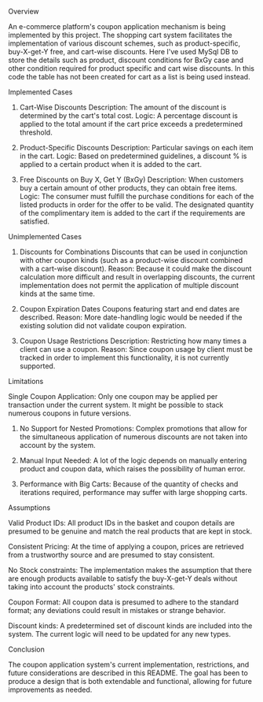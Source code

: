 Overview

An e-commerce platform's coupon application mechanism is being implemented by this project. The shopping cart system facilitates the implementation of various discount schemes, such as product-specific, buy-X-get-Y free, and cart-wise discounts. Here I've used MySql DB to store the details such as product, discount conditions for BxGy case and other condition required for product specific and cart wise discounts. In this code the table has not been created for cart as a list is being used instead.

Implemented Cases

1. Cart-Wise Discounts
Description: The amount of the discount is determined by the cart's total cost.
Logic: A percentage discount is applied to the total amount if the cart price exceeds a predetermined threshold.

2. Product-Specific Discounts
Description: Particular savings on each item in the cart.
Logic: Based on predetermined guidelines, a discount % is applied to a certain product when it is added to the cart.

3. Free Discounts on Buy X, Get Y (BxGy)
Description: When customers buy a certain amount of other products, they can obtain free items.
Logic: The consumer must fulfill the purchase conditions for each of the listed products in order for the offer to be valid. The designated quantity of the complimentary item is added to the cart if the requirements are satisfied.


Unimplemented Cases

1. Discounts for Combinations
Discounts that can be used in conjunction with other coupon kinds (such as a product-wise discount combined with a cart-wise discount).
Reason: Because it could make the discount calculation more difficult and result in overlapping discounts, the current implementation does not permit the application of multiple discount kinds at the same time.

2. Coupon Expiration Dates
Coupons featuring start and end dates are described.
Reason: More date-handling logic would be needed if the existing solution did not validate coupon expiration.

3. Coupon Usage Restrictions
Description: Restricting how many times a client can use a coupon.
Reason: Since coupon usage by client must be tracked in order to implement this functionality, it is not currently supported.


Limitations

Single Coupon Application: Only one coupon may be applied per transaction under the current system. It might be possible to stack numerous coupons in future versions.

1. No Support for Nested Promotions: Complex promotions that allow for the simultaneous application of numerous discounts are not taken into account by the system.

2. Manual Input Needed: A lot of the logic depends on manually entering product and coupon data, which raises the possibility of human error.

3. Performance with Big Carts: Because of the quantity of checks and iterations required, performance may suffer with large shopping carts.


Assumptions

Valid Product IDs: All product IDs in the basket and coupon details are presumed to be genuine and match the real products that are kept in stock.

Consistent Pricing: At the time of applying a coupon, prices are retrieved from a trustworthy source and are presumed to stay consistent.

No Stock constraints: The implementation makes the assumption that there are enough products available to satisfy the buy-X-get-Y deals without taking into account the products' stock constraints.

Coupon Format: All coupon data is presumed to adhere to the standard format; any deviations could result in mistakes or strange behavior.

Discount kinds: A predetermined set of discount kinds are included into the system. The current logic will need to be updated for any new types.


Conclusion

The coupon application system's current implementation, restrictions, and future considerations are described in this README. The goal has been to produce a design that is both extendable and functional, allowing for future improvements as needed.
